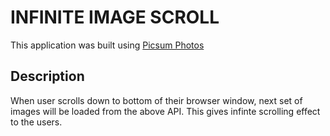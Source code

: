 # INFINITE IMAGE SCROLL

This application was built using [Picsum Photos](https://picsum.photos/)

## Description

When user scrolls down to bottom of their browser window, next set of images will be loaded from the above API. This gives infinte scrolling effect to the users.
